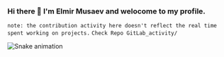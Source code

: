 ### Hi there 👋 I'm Elmir Musaev and welocome to my profile.
`note: the contribution activity here doesn't reflect the real time spent working on projects.`
`Check Repo GitLab_activity/`

<!--
**SimpleCodeByElmir/SimpleCodeByElmir** is a ✨ _special_ ✨ repository because its `README.md` (this file) appears on your GitHub profile.

[![MasterHead](images/luxury.jpg)](https://github.com/SimpleCodeByElmir)

Here are some ideas to get you started:

- 🔭 I’m currently working on ...
- 🌱 I’m currently learning ...
- 👯 I’m looking to collaborate on ...
- 🤔 I’m looking for help with ...
- 💬 Ask me about ...
- 📫 How to reach me: ...
- 😄 Pronouns: ...
- ⚡ Fun fact: ...
-->
![Snake animation](https://github.com/SimpleCodeByElmir/SimpleCodeByElmir/blob/output/github-contribution-grid-snake.svg)
